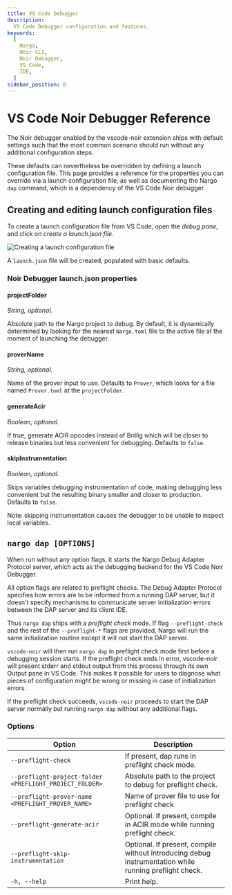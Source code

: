 ```yaml
---
title: VS Code Debugger
description:
  VS Code Debugger configuration and features.
keywords:
  [
    Nargo,
    Noir CLI,
    Noir Debugger,
    VS Code,
    IDE,
  ]
sidebar_position: 0
---
```


# VS Code Noir Debugger Reference

The Noir debugger enabled by the vscode-noir extension ships with default settings such that the most common scenario should run without any additional configuration steps.

These defaults can nevertheless be overridden by defining a launch configuration file. This page provides a reference for the properties you can override via a launch configuration file, as well as documenting the Nargo `dap` command, which is a dependency of the VS Code Noir debugger. 


## Creating and editing launch configuration files

To create a launch configuration file from VS Code, open the _debug pane_, and click on _create a launch.json file_. 

![Creating a launch configuration file](@site/static/img/debugger/ref1-create-launch.png)

A `launch.json` file will be created, populated with basic defaults. 

### Noir Debugger launch.json properties

#### projectFolder

_String, optional._

Absolute path to the Nargo project to debug. By default, it is dynamically determined by looking for the nearest `Nargo.toml` file to the active file at the moment of launching the debugger. 

#### proverName

_String, optional._

Name of the prover input to use. Defaults to `Prover`, which looks for a file named `Prover.toml` at the `projectFolder`.

#### generateAcir

_Boolean, optional._

If true, generate ACIR opcodes instead of Brillig which will be closer to release binaries but less convenient for debugging. Defaults to `false`.
                
#### skipInstrumentation

_Boolean, optional._

Skips variables debugging instrumentation of code, making debugging less convenient but the resulting binary smaller and closer to production. Defaults to `false`.

Note: skipping instrumentation causes the debugger to be unable to inspect local variables.

## `nargo dap [OPTIONS]`

When run without any option flags, it starts the Nargo Debug Adapter Protocol server, which acts as the debugging backend for the VS Code Noir Debugger. 

All option flags are related to preflight checks. The Debug Adapter Protocol specifies how errors are to be informed from a running DAP server, but it doesn't specify mechanisms to communicate server initialization errors between the DAP server and its client IDE. 

Thus `nargo dap` ships with a _preflight check_ mode. If flag `--preflight-check` and the rest of the `--preflight-*` flags are provided, Nargo will run the same initialization routine except it will not start the DAP server.

`vscode-noir` will then run `nargo dap` in preflight check mode first before a debugging session starts. If the preflight check ends in error, vscode-noir will present stderr and stdout output from this process through its own Output pane in VS Code. This makes it possible for users to diagnose what pieces of configuration might be wrong or missing in case of initialization errors.

If the preflight check succeeds, `vscode-noir` proceeds to start the DAP server normally but running `nargo dap` without any additional flags.

### Options

| Option                                  | Description                                                                         |
| --------------------------------------------------------- | --------------------------------------------------------------------------------------------------------- |
| `--preflight-check`                     | If present, dap runs in preflight check mode.                               |
| `--preflight-project-folder <PREFLIGHT_PROJECT_FOLDER>`   | Absolute path to the project to debug for preflight check.                        |
| `--preflight-prover-name <PREFLIGHT_PROVER_NAME>`       | Name of prover file to use for preflight check                              |
| `--preflight-generate-acir`                 | Optional. If present, compile in ACIR mode while running preflight check.                                 |
| `--preflight-skip-instrumentation`            | Optional. If present, compile without introducing debug instrumentation while running preflight check.  |
| `-h, --help`                            | Print help.                                               |
